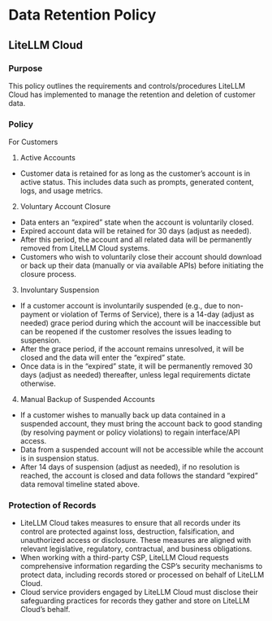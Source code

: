 # Data Retention Policy

## LiteLLM Cloud

### Purpose
This policy outlines the requirements and controls/procedures LiteLLM Cloud has implemented to manage the retention and deletion of customer data.

### Policy

For Customers
1. Active Accounts

- Customer data is retained for as long as the customer’s account is in active status. This includes data such as prompts, generated content, logs, and usage metrics.

2. Voluntary Account Closure

- Data enters an “expired” state when the account is voluntarily closed.
- Expired account data will be retained for 30 days (adjust as needed).
- After this period, the account and all related data will be permanently removed from LiteLLM Cloud systems.
- Customers who wish to voluntarily close their account should download or back up their data (manually or via available APIs) before initiating the closure process.

3. Involuntary Suspension

- If a customer account is involuntarily suspended (e.g., due to non-payment or violation of Terms of Service), there is a 14-day (adjust as needed) grace period during which the account will be inaccessible but can be reopened if the customer resolves the issues leading to suspension.
- After the grace period, if the account remains unresolved, it will be closed and the data will enter the “expired” state.
- Once data is in the “expired” state, it will be permanently removed 30 days (adjust as needed) thereafter, unless legal requirements dictate otherwise.

4. Manual Backup of Suspended Accounts

- If a customer wishes to manually back up data contained in a suspended account, they must bring the account back to good standing (by resolving payment or policy violations) to regain interface/API access.
- Data from a suspended account will not be accessible while the account is in suspension status.
- After 14 days of suspension (adjust as needed), if no resolution is reached, the account is closed and data follows the standard “expired” data removal timeline stated above.

### Protection of Records

- LiteLLM Cloud takes measures to ensure that all records under its control are protected against loss, destruction, falsification, and unauthorized access or disclosure. These measures are aligned with relevant legislative, regulatory, contractual, and business obligations.
- When working with a third-party CSP, LiteLLM Cloud requests comprehensive information regarding the CSP’s security mechanisms to protect data, including records stored or processed on behalf of LiteLLM Cloud.
- Cloud service providers engaged by LiteLLM Cloud must disclose their safeguarding practices for records they gather and store on LiteLLM Cloud’s behalf.

